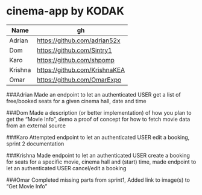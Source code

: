 # cinema-app by KODAK

|  Name | gh  
|---|---|
|Adrian|https://github.com/adrian52x|
|Dom|https://github.com/Sintry1|
|Karo|https://github.com/shpomp|
|Krishna|https://github.com/KrishnaKEA|
|Omar|https://github.com/OmarExpo|

###Adrian
Made an endpoint to let an authenticated USER get a list of free/booked seats for a given cinema hall, date and time

###Dom
Made a description (or better implementation) of how you plan to get the “Movie Info”, demo a proof of concept for how to fetch movie data from an external source

###Karo
Attempted endpoint to let an authenticated USER edit a booking, sprint 2 documentation

###Krishna
Made endpoint to let an authenticated USER create a booking for seats for a specific movie, cinema hall and (start) time, made endpoint to let an authenticated USER cancel/edit a booking

###Omar
Completed missing parts from sprint1, Added link to image(s) to “Get Movie Info”


